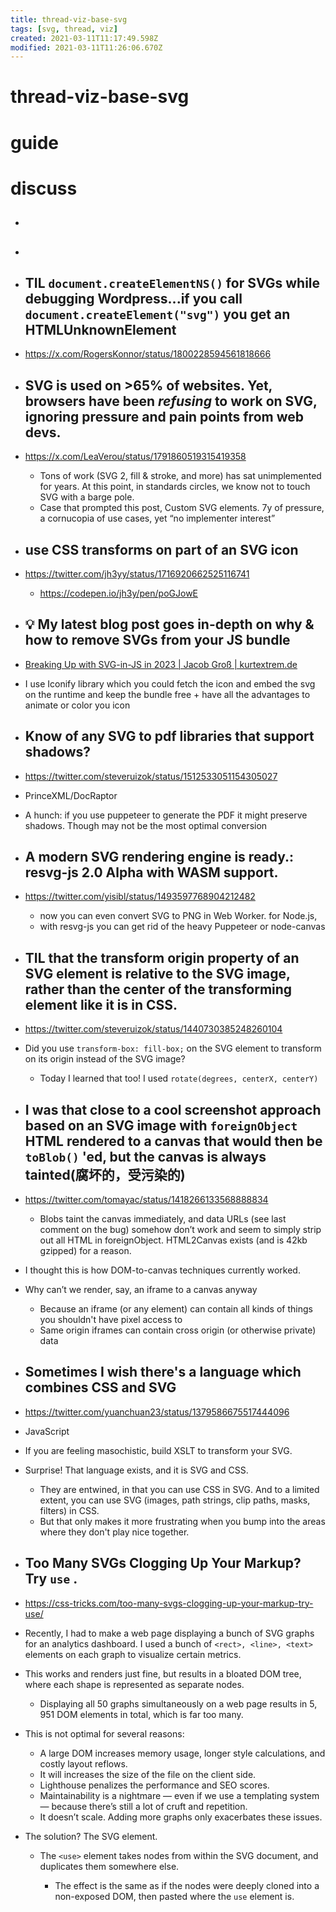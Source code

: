 ```yaml
---
title: thread-viz-base-svg
tags: [svg, thread, viz]
created: 2021-03-11T11:17:49.598Z
modified: 2021-03-11T11:26:06.670Z
---
```


# thread-viz-base-svg

# guide

# discuss
- ## 

- ## 

- ## TIL `document.createElementNS()` for SVGs while debugging Wordpress...if you call `document.createElement("svg")` you get an HTMLUnknownElement
- https://x.com/RogersKonnor/status/1800228594561818666

- ## SVG is used on >65% of websites. Yet, browsers have been *refusing* to work on SVG, ignoring pressure and pain points from web devs.
- https://x.com/LeaVerou/status/1791860519315419358
  - Tons of work (SVG 2, fill & stroke, and more) has sat unimplemented for years. At this point, in standards circles, we know not to touch SVG with a barge pole.
  - Case that prompted this post, Custom SVG elements. 7y of pressure, a cornucopia of use cases, yet “no implementer interest”

- ## use CSS transforms on part of an SVG icon 
- https://twitter.com/jh3yy/status/1716920662525116741
  - https://codepen.io/jh3y/pen/poGJowE

- ## 💡 My latest blog post goes in-depth on why & how to remove SVGs from your JS bundle
- [Breaking Up with SVG-in-JS in 2023 | Jacob Groß | kurtextrem.de](https://kurtextrem.de/posts/svg-in-js)

- I use Iconify library which you could fetch the icon and embed the svg on the runtime and keep the bundle free + have all the advantages to animate or color you icon

- ## Know of any SVG to pdf libraries that support shadows?
- https://twitter.com/steveruizok/status/1512533051154305027
- PrinceXML/DocRaptor
- A hunch: if you use puppeteer to generate the PDF it might preserve shadows. Though may not be the most optimal conversion

- ## A modern SVG rendering engine is ready.: resvg-js 2.0 Alpha with WASM support. 
- https://twitter.com/yisibl/status/1493597768904212482
  - now you can even convert SVG to PNG in Web Worker. for Node.js, 
  - with resvg-js you can get rid of the heavy Puppeteer or node-canvas

- ## TIL that the transform origin property of an SVG element is relative to the SVG image, rather than the center of the transforming element like it is in CSS.
- https://twitter.com/steveruizok/status/1440730385248260104
- Did you use `transform-box: fill-box;` on the SVG element to transform on its origin instead of the SVG image?
  - Today I learned that too! I used `rotate(degrees, centerX, centerY)`

- ## I was that close to a cool screenshot approach based on an SVG image with `foreignObject` HTML rendered to a canvas that would then be `toBlob()` 'ed, but the canvas is always tainted(腐坏的，受污染的)
- https://twitter.com/tomayac/status/1418266133568888834
  - Blobs taint the canvas immediately, and data URLs (see last comment on the bug) somehow don’t work and seem to simply strip out all HTML in foreignObject. HTML2Canvas exists (and is 42kb gzipped) for a reason.
- I thought this is how DOM-to-canvas techniques currently worked.
- Why can’t we render, say, an iframe to a canvas anyway
  - Because an iframe (or any element) can contain all kinds of things you shouldn't have pixel access to
  - Same origin iframes can contain cross origin (or otherwise private) data

- ## Sometimes I wish there's a language which combines CSS and SVG
- https://twitter.com/yuanchuan23/status/1379586675517444096
- JavaScript
- If you are feeling masochistic, build XSLT to transform your SVG.
- Surprise! That language exists, and it is SVG and CSS.
  - They are entwined, in that you can use CSS in SVG. And to a limited extent, you can use SVG (images, path strings, clip paths, masks, filters) in CSS.
  - But that only makes it more frustrating when you bump into the areas where they don't play nice together.

- ## Too Many SVGs Clogging Up Your Markup? Try `use` .
- https://css-tricks.com/too-many-svgs-clogging-up-your-markup-try-use/
- Recently, I had to make a web page displaying a bunch of SVG graphs for an analytics dashboard. I used a bunch of `<rect>, <line>, <text>` elements on each graph to visualize certain metrics.
- This works and renders just fine, but results in a bloated DOM tree, where each shape is represented as separate nodes. 
  - Displaying all 50 graphs simultaneously on a web page results in 5, 951 DOM elements in total, which is far too many.
- This is not optimal for several reasons:
  - A large DOM increases memory usage, longer style calculations, and costly layout reflows.
  - It will increases the size of the file on the client side.
  - Lighthouse penalizes the performance and SEO scores.
  - Maintainability is a nightmare — even if we use a templating system — because there’s still a lot of cruft and repetition.
  - It doesn’t scale. Adding more graphs only exacerbates these issues.
- The solution? The SVG element.
  - The `<use>` element takes nodes from within the SVG document, and duplicates them somewhere else. 

    - The effect is the same as if the nodes were deeply cloned into a non-exposed DOM, then pasted where the `use` element is.
